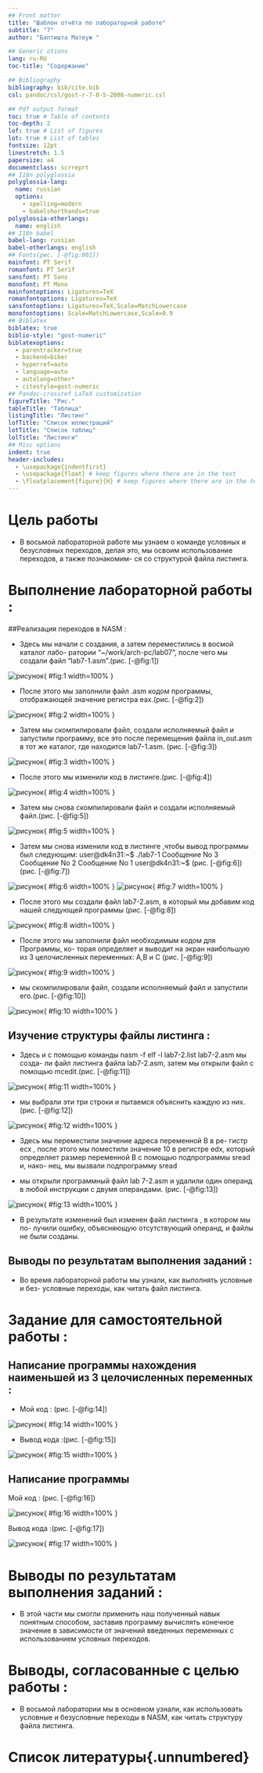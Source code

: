 ```yaml
---
## Front matter
title: "Шаблон отчёта по лабораторной работе"
subtitle: "7"
author: "Баптишта Матеуж "

## Generic otions
lang: ru-RU
toc-title: "Содержание"

## Bibliography
bibliography: bib/cite.bib
csl: pandoc/csl/gost-r-7-0-5-2008-numeric.csl

## Pdf output format
toc: true # Table of contents
toc-depth: 2
lof: true # List of figures
lot: true # List of tables
fontsize: 12pt
linestretch: 1.5
papersize: a4
documentclass: scrreprt
## I18n polyglossia
polyglossia-lang:
  name: russian
  options:
	- spelling=modern
	- babelshorthands=true
polyglossia-otherlangs:
  name: english
## I18n babel
babel-lang: russian
babel-otherlangs: english
## Fonts(рис. [-@fig:001])
mainfont: PT Serif
romanfont: PT Serif
sansfont: PT Sans
monofont: PT Mono
mainfontoptions: Ligatures=TeX
romanfontoptions: Ligatures=TeX
sansfontoptions: Ligatures=TeX,Scale=MatchLowercase
monofontoptions: Scale=MatchLowercase,Scale=0.9
## Biblatex
biblatex: true
biblio-style: "gost-numeric"
biblatexoptions:
  - parentracker=true
  - backend=biber
  - hyperref=auto
  - language=auto
  - autolang=other*
  - citestyle=gost-numeric
## Pandoc-crossref LaTeX customization
figureTitle: "Рис."
tableTitle: "Таблица"
listingTitle: "Листинг"
lofTitle: "Список иллюстраций"
lotTitle: "Список таблиц"
lolTitle: "Листинги"
## Misc options
indent: true
header-includes:
  - \usepackage{indentfirst}
  - \usepackage{float} # keep figures where there are in the text
  - \floatplacement{figure}{H} # keep figures where there are in the text
---
```


# Цель работы
- В восьмой лабораторной работе мы узнаем о команде условных и безусловных
переходов, делая это, мы освоим использование переходов, а также познакомим-
ся со структурой файла листинга.


# Выполнение лабораторной работы :

##Реализация переходов в NASM :

- Здесь мы начали с создания, а затем переместились в восмой каталог лабо-
ратории “~/work/arch-pc/lab07”, после чего мы создали файл “lab7-1.asm”.(рис. [-@fig:1])

![рисунок](image/1.png){ #fig:1 width=100% }

- После этого мы заполнили файл .asm кодом программы, отображающей
значение регистра eax.(рис. [-@fig:2])

![рисунок](image/2.png){ #fig:2 width=100% }

- Затем мы скомпилировали файл, создали исполняемый файл и запустили
программу, все это после перемещения файла in_out.asm в тот же каталог,
где находится lab7-1.asm.
(рис. [-@fig:3])

![рисунок](image/3.png){ #fig:3 width=100% }

- После этого мы изменили код в листинге.(рис. [-@fig:4])

![рисунок](image/4.png){ #fig:4 width=100% }

- Затем мы снова скомпилировали файл и создали исполняемый файл.(рис. [-@fig:5])

![рисунок](image/5.png){ #fig:5 width=100% }

- Затем мы снова изменили код в листинге ,чтобы вывод программы был
следующим:
user@dk4n31:~$ ./lab7-1
Сообщение No 3
Сообщение No 2
Сообщение No 1
user@dk4n31:~$
(рис. [-@fig:6])(рис. [-@fig:7])

![рисунок](image/6.png){ #fig:6 width=100% }
![рисунок](image/7.png){ #fig:7 width=100% }

-  После этого мы создали файл lab7-2.asm, в который мы добавим код нашей
следующей программы (рис. [-@fig:8])

![рисунок](image/8.png){ #fig:8 width=100% }

- После этого мы заполнили файл необходимым кодом для Программы, ко-
торая определяет и выводит на экран наибольшую из 3 целочисленных
переменных: A,B и C (рис. [-@fig:9])

![рисунок](image/9.png){ #fig:9 width=100% }

- мы скомпилировали файл, создали исполняемый файл и запустили его.(рис. [-@fig:10])

![рисунок](image/10.png){ #fig:10 width=100% }

## Изучение структуры файлы листинга :

- Здесь и с помощью команды nasm -f elf -l lab7-2.list lab7-2.asm мы созда-
ли файл листинга файла lab7-2.asm, затем мы открыли файл с помощью
mcedit.(рис. [-@fig:11])

![рисунок](image/11.png){ #fig:11 width=100% }

- мы выбрали эти три строки и пытаемся объяснить каждую из них.(рис. [-@fig:12])

![рисунок](image/12.png){ #fig:12 width=100% }

- Здесь мы переместили значение адреса переменной B в ре-
гистр ecx , после этого мы поместили значение 10 в регистре edx, который
определяет размер переменной B с помощью подпрограммы sread и, нако-
нец, мы вызвали подпрограмму sread

- мы открыли программный файл lab 7-2.asm и удалили один операнд в
любой инструкции с двумя операндами. (рис. [-@fig:13])

![рисунок](image/13.png){ #fig:13 width=100% }

- В результате изменений был изменен файл листинга , в котором мы по-
лучили ошибку, объясняющую отсутствующий операнд, и файлы не были
созданы.

## Выводы по результатам выполнения заданий :

- Во время лабораторной работы мы узнали, как выполнять условные и без-
условные переходы, как читать файл листинга.

# Задание для самостоятельной работы :

## Написание программы нахождения наименьшей из 3 целочисленных переменных :
                                                     
                                                     
- Мой код : (рис. [-@fig:14])

![рисунок](image/14.png){ #fig:14 width=100% }

- Вывод кода :(рис. [-@fig:15])

![рисунок](image/15.png){ #fig:15 width=100% }

## Написание программы

Мой код : (рис. [-@fig:16])

![рисунок](image/16.png){ #fig:16 width=100% }

Вывод кода :(рис. [-@fig:17])

![рисунок](image/17.png){ #fig:17 width=100% }

# Выводы по результатам выполнения заданий :

- В этой части мы смогли применить наш полученный навык понятным
способом, заставив программу вычислять конечное значение в зависимости
от значений введенных переменных с использованием условных переходов.



# Выводы, согласованные с целью работы :

- В восьмой лаборатории мы в основном узнали, как использовать условные
и безусловные переходы в NASM, как читать структуру файла листинга.

# Список литературы{.unnumbered}

